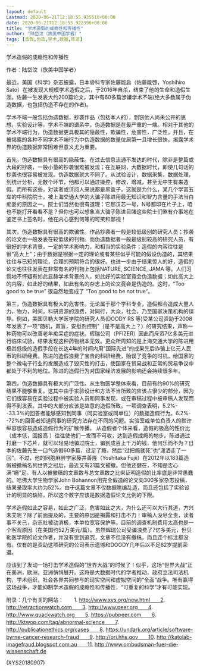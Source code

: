 ```yaml
---
layout: default
Lastmod: 2020-06-21T12:18:55.935510+00:00
date: 2020-06-21T12:18:53.922396+00:00
title: "学术造假的成瘾性和传播性"
author: "陆岱汶（旅美中国学者）"
tags: [造假,伪造,学术,数据,陈进]
---
```


学术造假的成瘾性和传播性

作者：陆岱汶（旅美中国学者）

最近，美国《科学》杂志披露，日本骨科专家佐藤能启（佐藤能啓，Yoshihiro Sato）在被发现大规模学术造假之后，于2016年自杀，结束了他的生命和造假生涯。佐藤一生发表大约200篇论文，其中有60多篇涉嫌学术不端(绝大多数属于伪造数据，也包括伪造不存在的作者)。

学术不端一般包括伪造数据，抄袭作品（包括本人的），剽窃他人尚未公开的思想，实验设计等。学术不端的谱系中，伪造数据是在最严重的一端。相对于其他的学术不端行为，伪造数据更具极其的隐蔽性，欺骗性，危害性，广泛性。并且，在被揭露的各种不同学术不端行为中伪造数据的数量位居第一且增长很快。揭露学术界的伪造数据非常困难但意义尤为重要。

首先，伪造数据具有很高的隐蔽性。在过去信息流通不发达的时代，除非是整篇或大段的抄袭，一般小量的抄袭很难被发现；在互联网，大数据时代，即使几句话的抄袭也很容易被发现。伪造数据就大不同了。从试验设计，数据采集，数据处理，到统计分析，无数个环节，他都可以通过操控，修改，增减，甚至无中生有来造假。而所有这些，对读者或评阅人来说都是黑盒子。这就是为什么，某几个学富五车的中科院院士，被上海交通大学的大骗子陈进用最无知识和智力含量的手法当白痴耍的原因之一。院士们当然也很有道理：它那汉芯一号，N号都印在片子上，咱也不能打开看看不是？但你也可以想象当大骗子陈进目睹这些院士们煞有介事地在鉴定书上签名时，他在内心感到何等的可笑和鄙视！

其次，伪造数据具有很高的欺骗性。作品抄袭者一般是较低级别的研究人员；抄袭的论文也一般发表在较低级的刊物。而伪造数据者一般是级别较高的研究人员，有很好的学术背景，一定的学术影响力，和相当的实验条件；造假的内容往往是很“高大上”；由于数据是根据一定的理论或者某些似乎可能的假设伪造的，其结果往往与已知的理论，合理的预期符合的很好。也进一步由于结果惊人的好，造假的论文也往往发表在非常有名的刊物上包括NATURE, SCIENCE, JAMA 等。人们习惯地不怀疑有如此显赫学术背景的人，如此好的实验室竟会伪造数据；如此高大上的内容，如此好的结果，如此有名的杂志上的论文竟会是伪造的。这时，“Too good to be true” 很自然地变成了 “Too good to be not true“。

第三，伪造数据具有极大的危害性。无论属于那个学科专业，造假都会造成大量人力，物力，时间，科研资源的浪费，对同行，大众，社会，乃至国家决策机构的误导。例如，美国贝勒大学医学院的研究人员(DOODY RS 等)受某公司资助于2008年发表了一项“随机，双盲，安慰剂控制”（是不是高大上？）的研究结果，声称一种药物可以改善老年痴呆症的症状。辉瑞公司（PFIZER）因此而斥资7亿多美元进行临床试验，结果发现这种药物根本无效。更众所周知的是上海交通大学的陈进用极其低级的造假手段在长达4年的时间内用“国际先进”的成果先后诈骗上亿元人民币的科研经费。陈进的造假浪费了宝贵的科研经费，贻误了竞争的时机，给国家的整个微电子行业的发展造成了毁灭性的打击，使国家在贸易战和正常的贸易争议中都处于不利的地位。陈进的造假行为对国家经济发展的影响还会持续很多年。

第四，伪造数据具有极大的广泛性。从生物医学整体来看，目前有约90%的研究结果不能够重复。这其中由于实验设计和方法不当所致的应该占很少的部分，因为它们很容易在实验过程中被实验人员和同事发现，或在审稿过程中被审稿人发现而得不到发表。其中的大部分应该是故意的造假所致。一项调查表明，5.2%--33.3%的回答者能够感知到同事（同实验室或同单位）的数据造假行为。6.2%--72%的回答者知道同事的研究方法存在不同的问题。实验室或单位负责人的默许纵容很容易造成造假行为的扩散传播。 从造假者个体来看，造假的极高的性价比（成本低，回报高 ）往往使他们一发而不可收，达到造假成瘾的地步。陈进通过打磨一下芯片，就可以轻易地骗过院士，骗到成百上千万的钱，他何乐而不为？日本的佐藤先生一口气造假60多篇，过足了瘾，然后“过把瘾就死”也“潇洒走了一回”。不过，他的同胞麻醉学家藤井善隆（Yoshitaka Fujii）在2012年以183篇造假被撤稿名列世界之冠后，最近又有21篇文被撤。但他还健在，不知是否心满“瘾”足。有人以被撤稿的文章数与总文章数之比来证明造假的比率底是非常愚蠢的。哈佛大学生物学家John Bohannon用完全假造的论文向300多家杂志投稿，结果录取率大约为52%。由于这篇文章不仅数据瞎编乱造，而且还包括了实验设计的明显的缺陷，所以这个数字应该是数据造假论文比例的下限。

学术造假如此之容易，如此之广泛，危害如此之大，为什么还可以大行其道，方兴未艾呢？除了前面提及的，主要的原因是揭露和打击不力！审稿人没尽全责，读者事不关己，杂志社被动消极，本单位宽容保护等。目前的调查机制费用太高也是一个客观原因（在美国约52万美元/篇）。虽然辉瑞公司受骗浪费了7亿多美元，但贝勒医学院的论文作者，并没有受到追究，文章不但没有撤稿，而且连个标注都没有。仅有的是资助这项研究的公司表示遗憾和DOODY几年后以不足62岁提前荣退。

应该到了发动一场打击学术造假的“世界大战”的时候了！似乎，这场“世界大战“正在美洲，欧洲，亚洲悄悄展开。这将是大数据时代的学者推动，政府立法司法机构，学术组织，社会各界共同参与的现实空间和虚拟空间的“全面”战争。唯有赢得这场战争，才能抑制学术造假的成瘾性和传播性，“可重复的科学”才有可能实现。

附录：几个有关的网站：　　1.     http://www.xys.org/new.html　　2.     http://retractionwatch.com　　3.     http://www.peer.org　　4.     http://www.quackwatch.org　　5.     https://pubpeer.com　　6.     http://ktwop.com/tag/abnormal-science　　7.     http://publicationethics.org/cases　　8.     https://undark.org/article/software-byrne-cancer-research-fraud　　9.     http://ori.hhs.gov　　10.  http://katolab-imagefraud.blogspot.com.au　　11.  http://www.ombudsman-fuer-die-wissenschaft.de

(XYS20180907)

